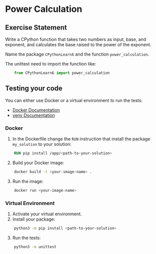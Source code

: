 # Power Calculation
## Exercise Statement

Write a CPython function that takes two numbers as input, base, and exponent, and calculates the base raised to the power of the exponent.

Name the package `CPythonLearn6` and the function `power_calculation`.

The unittest need to import the function like:
```Python
    from CPythonLearn6 import power_calculation
```

## Testing your code

You can either use Docker or a virtual environment to run the tests:
- [Docker Documentation](https://docs.docker.com/)
- [venv Documentation](https://docs.python.org/3/library/venv.html)

### Docker

1. In the Dockerfile change the `RUN` instruction that install the package `my_solution` to your solution:
```Dockerfile
    RUN pip install /app/<path-to-your-solution>
```
2. Build your Docker image:
```bash
    docker build -t <your-image-name> .
```
3. Run the image:
```bash
    docker run <your-image-name>
```

### Virtual Environment

1. Activate your virtual environment.
2. Install your package:
```bash
    python3 -m pip install <path-to-your-solution>
```
3. Run the tests:
```bash
    python3 -m unittest
```